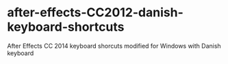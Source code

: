 after-effects-CC2012-danish-keyboard-shortcuts
==============================================

After Effects CC 2014 keyboard shorcuts modified for Windows with Danish keyboard
